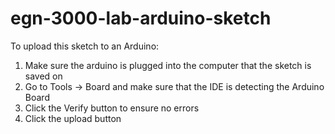 # egn-3000-lab-arduino-sketch

To upload this sketch to an Arduino:
1. Make sure the arduino is plugged into the computer that the sketch is saved on
2. Go to Tools -> Board and make sure that the IDE is detecting the Arduino Board
3. Click the Verify button to ensure no errors
4. Click the upload button

